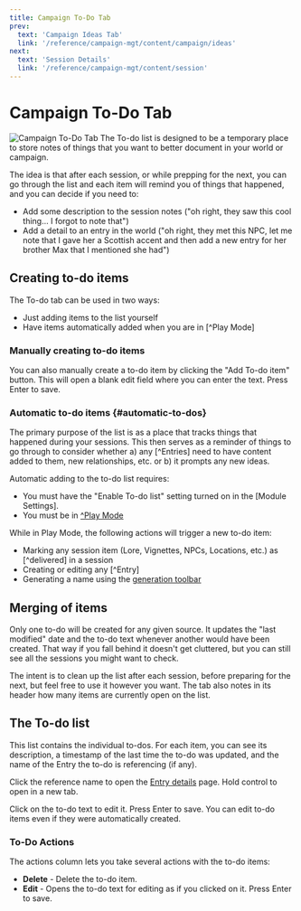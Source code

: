 ```yaml
---
title: Campaign To-Do Tab
prev: 
  text: 'Campaign Ideas Tab'
  link: '/reference/campaign-mgt/content/campaign/ideas'
next: 
  text: 'Session Details'
  link: '/reference/campaign-mgt/content/session'
---
```

# Campaign To-Do Tab

![Campaign To-Do Tab](/assets/images/campaign-todo-tab.webp)
The To-do list is designed to be a temporary place to store notes of things that you want to better document in your world or campaign.

The idea is that after each session, or while prepping for the next, you can go through the list and each item will remind you of things that happened, and you can decide if you need to: 
  - Add some description to the session notes ("oh right, they saw this cool thing... I forgot to note that")
  - Add a detail to an entry in the world ("oh right, they met this NPC, let me note that I gave her a Scottish accent and then add a new entry for her brother Max that I mentioned she had")

## Creating to-do items
The To-do tab can be used in two ways:
* Just adding items to the list yourself
* Have items automatically added when you are in [^Play Mode]

### Manually creating to-do items
You can also manually create a to-do item by clicking the "Add To-do item" button.  This will open a blank edit field where you can enter the text.  Press Enter to save.

### Automatic to-do items {#automatic-to-dos}
The primary purpose of the list is as a place that tracks things that happened during your sessions. This then serves as a reminder of things to go through to consider whether a) any [^Entries] need to have content added to them, new relationships, etc. or b) it prompts any new ideas.

Automatic adding to the to-do list requires:
* You must have the "Enable To-do list" setting turned on in the [Module Settings].
* You must be in [^Play Mode](/reference/navigation/prep-play)

While in Play Mode, the following actions will trigger a new to-do item:
* Marking any session item (Lore, Vignettes, NPCs, Locations, etc.) as  [^delivered] in a session
* Creating or editing any [^Entry]
* Generating a name using the [generation toolbar](/reference/play-mode/name-generation)

## Merging of items
Only one to-do will be created for any given source.  It updates the "last modified" date and the to-do text whenever another would have been created.  That way if you fall behind it doesn't get cluttered, but you can still see all the sessions you might want to check.

The intent is to clean up the list after each session, before preparing for the next, but feel free to use it however you want.  The tab also notes in its header how many items are currently open on the list.

## The To-do list
This list contains the individual to-dos.  For each item, you can see its description, a timestamp of the last time the to-do was updated, and the name of the Entry the to-do is referencing (if any).

Click the reference name to open the [Entry details](/reference/world-building/content/entry) page.  Hold control to open in a new tab.

Click on the to-do text to edit it.  Press Enter to save.  You can edit to-do items even if they were automatically created.

### To-Do Actions
The actions column lets you take several actions with the to-do items:
  - **Delete** - Delete the to-do item.
  - **Edit** - Opens the to-do text for editing as if you clicked on it. Press Enter to save.

